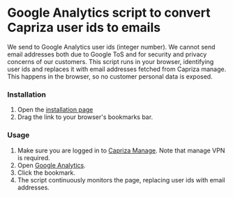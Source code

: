 # Google Analytics script to convert Capriza user ids to emails

We send to Google Analytics user ids (integer number). We cannot send email addresses both due to Google ToS
and for security and privacy concerns of our customers.
This script runs in your browser, identifying user ids and replaces it with email addresses fetched from Capriza manage. This
happens in the browser, so no customer personal data is exposed.

### Installation
1. Open the [installation page](http://capriza.github.io/google-analytics-bookmarklet/index.html)
1. Drag the link to your browser's bookmarks bar.

### Usage
1. Make sure you are logged in to [Capriza Manage](https://manage.prod.capriza.com). Note that manage VPN is required.
1. Open [Google Analytics](https://analytics.google.com/analytics/web/).
1. Click the bookmark.
1. The script continuously monitors the page, replacing user ids with email addresses.
 
